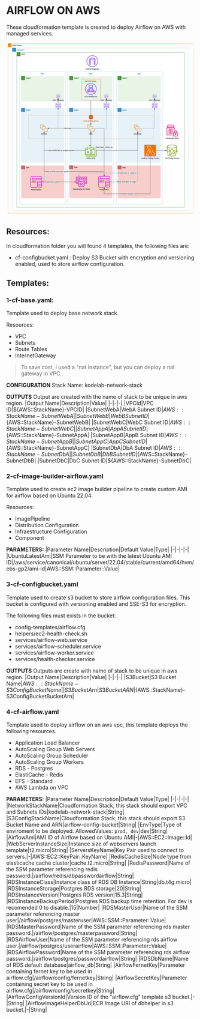 # AIRFLOW ON AWS

These cloudformation template is created to deploy Airflow on AWS with managed services.

![Airflow architecture](docs/airflow.png)

## Resources:

In cloudformation folder you will found 4 templates, the following files are:

- cf-configbucket.yaml : Deploy S3 Bucket with encryption and versioning enabled, used to store airflow configuration.

## Templates:

### 1-cf-base.yaml:

Template used to deploy base network stack.

Resources:
- VPC
- Subnets
- Route Tables
- InternetGateway

> To save cost, I used a "nat instance", but you can deploy a nat gateway in VPC.

**CONFIGURATION**
Stack Name: kodelab-network-stack

**OUTPUTS**
Output are created with the name of stack to be unique in aws region.
|Output Name|Description|Value|
|-|-|-|
|VPCId|VPC ID|\${AWS::StackName}-VPCID|
|SubnetWebA|WebA Subnet ID|${AWS::StackName}-SubnetWebA|
|SubnetWebB|WebB Subnet ID|${AWS::StackName}-SubnetWebB|
|SubnetWebC|WebC Subnet ID|${AWS::StackName}-SubnetWebC|
|SubnetAppA|AppA Subnet ID|${AWS::StackName}-SubnetAppA|
|SubnetAppB|AppB Subnet ID|${AWS::StackName}-SubnetAppB|
|SubnetAppC|AppC Subnet ID|${AWS::StackName}-SubnetAppC|
|SubnetDbA|DbA Subnet ID|${AWS::StackName}-SubnetDbA|
|SubnetDbB|DbB Subnet ID|${AWS::StackName}-SubnetDbB|
|SubnetDbC|DbC Subnet ID|${AWS::StackName}-SubnetDbC|

### 2-cf-image-builder-airflow.yaml

Template used to create ec2 image builder pipeline to create custom AMI for airflow based on Ubuntu 22.04.

Resources:
- ImagePipeline
- Distribution Configuration
- Infraestructure Configuration
- Component

**PARAMETERS:**
|Parameter Name|Description|Default Value|Type|
|-|-|-|-|
|UbuntuLatestAmi|SSM Parameter to be with the latest Ubuntu AMI ID|/aws/service/canonical/ubuntu/server/22.04/stable/current/amd64/hvm/ebs-gp2/ami-id|AWS::SSM::Parameter::Value<String>|


### 3-cf-configbucket.yaml

Template used to create s3 bucket to store airflow configuration files.
This bucket is configured with versioning enabled and SSE-S3 for encryption.

The following files must exists in the bucket:
- config-templates/airflow.cfg
- helpers/ec2-health-check.sh
- services/airflow-web.service
- services/airflow-scheduler.service
- services/airflow-worker.service
- services/health-checker.service

**OUTPUTS**
Outputs are create with name of stack to be unique in aws region.
|Output Name|Description|Value|
|-|-|-|
|S3Bucket|S3 Bucket Name|${AWS::StackName}-S3ConfigBucketName|
|S3BucketArn|S3 Bucket ARN|${AWS::StackName}-S3ConfigBucketBucketArn|

### 4-cf-airflow.yaml

Template used to deploy airflow on an aws vpc, this template deploys the following resources.

- Application Load Balancer
- AutoScaling Group Web Servers
- AutoScaling Group Scheduler
- AutoScaling Group Workers
- RDS - Postgres
- ElastiCache - Redis
- EFS - Standard
- AWS Lambda on VPC

**PARAMETERS:**
|Parameter Name|Description|Default Value|Type|
|-|-|-|-|
|NetworkStackName|Cloudformation Stack, this stack should export VPC and Subnets IDs|kodelab-network-stack|String|
|S3ConfigStackName|Cloudformation Stack, this stack should export S3 Bucket Name and ARN|airflow-config-bucket|String|
|EnvType|Type of enviroment to be deployed. AllowedValues: `prod, dev`|dev|String|
|AirflowAmi|AMI ID of Airflow based on Ubuntu AMI|-|AWS::EC2::Image::Id|
|WebServerInstanceSize|Instance size of webservers launch template|t2.micro|String|
|ServersKeyName|Key Pair used to connect to servers.|-|AWS::EC2::KeyPair::KeyName|
|RedisCacheSize|Node type from elasticache cache cluster|cache.t2.micro|String|
|RedisPassword|Name of the SSM parameter referencing redis password.|/airflow/redis/dbpasswordairflow|String|
|RDSInstanceClass|Instance class of RDS DB Instance|String|db.t4g.micro|
|RDSInstanceStorage|Postgres RDS storage|20|String|
|RDSInstanceVersion|Postgres RDS version|15.3|String|
|RDSInstanceBackupPeriod|Postgres RDS backup time retention. For dev is recomended 0 to disable.|15|Number|
|RDSMasterUser|Name of the SSM parameter referencing master user|/airflow/postgres/masteruser|AWS::SSM::Parameter::Value<String>|
|RDSMasterPassword|Name of the SSM parameter referencing rds master password.|/airflow/postgres/masterpassword|String|
|RDSAirflowUser|Name of the SSM parameter referencing rds airflow user.|/airflow/postgres/userairflow|AWS::SSM::Parameter::Value<String>|
|RDSAirflowPassword|Name of the SSM parameter referencing rds airflow password.|/airflow/postgres/passwordairflow|String|
|RDSDbName|Name of RDS default database|airflow_db|String|
|AirflowFernetKey|Parameter containing fernet key to be used in airflow.cfg|/airflow/config/fernetkey|String|
|AirflowSecretKey|Parameter containing secret key to be used in airflow.cfg|/airflow/config/secretkey|String|
|AirflowConfigVersionId|Version ID of the "airflow.cfg" template s3 bucket.|-|String|
|AirflowImageHelperDbUri|ECR Image URI of dbhelper in s3 bucket.|-|String|
